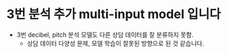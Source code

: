 # 3번 분석 추가 multi-input model 입니다
 - 3번 decibel, pitch 분석 모델도 다른 상담 데이터를 잘 분류하지 못함.
   - 상담 데이터 다양성 문제, 모델 학습이 잘못된 방향으로 된 것 같습니다. 
